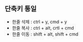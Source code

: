## 단축키 통일
- 한줄 삭제 : ctrl + y, cmd + y
- 한줄 복사 : ctrl + alt, crtl + cmd
- 한줄 이동 : shift + alt, shift + cmd
